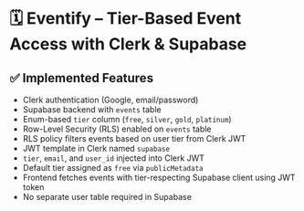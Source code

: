 # 🗓️ Eventify – Tier-Based Event Access with Clerk & Supabase

## ✅ Implemented Features

- Clerk authentication (Google, email/password)
- Supabase backend with `events` table
- Enum-based `tier` column (`free`, `silver`, `gold`, `platinum`)
- Row-Level Security (RLS) enabled on `events` table
- RLS policy filters events based on user tier from Clerk JWT
- JWT template in Clerk named `supabase`
- `tier`, `email`, and `user_id` injected into Clerk JWT
- Default tier assigned as `free` via `publicMetadata`
- Frontend fetches events with tier-respecting Supabase client using JWT token
- No separate user table required in Supabase
